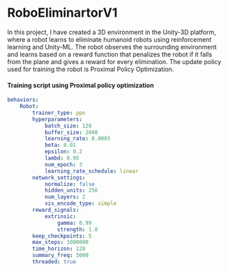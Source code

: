 # RoboEliminartorV1
In this project, I have created a 3D environment in the Unity-3D platform, where a robot learns to eliminate humanoid robots using reinforcement learning and Unity-ML. The robot observes the surrounding environment and learns based on a reward function that penalizes the robot if it falls from the plane and gives a reward for every elimination. The update policy used for training the robot is Proximal Policy Optimization. 

#### Training script using Proximal policy optimization

```yaml
behaviors:
    Robot:
        trainer_type: ppo
        hyperparameters:
            batch_size: 128
            buffer_size: 2048
            learning_rate: 0.0003
            beta: 0.01
            epsilon: 0.2
            lambd: 0.95
            num_epoch: 3
            learning_rate_schedule: linear
        network_settings:
            normalize: false
            hidden_units: 256
            num_layers: 2
            vis_encode_type: simple
        reward_signals:
            extrinsic:
                gamma: 0.99
                strength: 1.0
        keep_checkpoints: 5
        max_steps: 1000000
        time_horizon: 128
        summary_freq: 5000
        threaded: true

```

